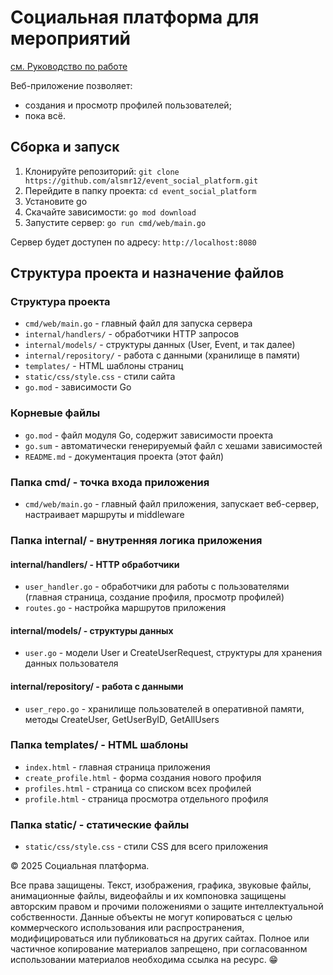 # Социальная платформа для мероприятий

[см. Руководство по работе](BRANCHING.md)

Веб-приложение позволяет:
 - создания и просмотр профилей пользователей;
 - пока всё.

## Сборка и запуск

1. Клонируйте репозиторий: `git clone https://github.com/alsmr12/event_social_platform.git`  
2. Перейдите в папку проекта: `cd event_social_platform`
3. Установите go
4. Скачайте зависимости: `go mod download`  
5. Запустите сервер: `go run cmd/web/main.go`

Сервер будет доступен по адресу: `http://localhost:8080`

## Структура проекта и назначение файлов

### Структура проекта

- `cmd/web/main.go` - главный файл для запуска сервера
- `internal/handlers/` - обработчики HTTP запросов
- `internal/models/` - структуры данных (User, Event, и так далее)
- `internal/repository/` - работа с данными (хранилище в памяти)
- `templates/` - HTML шаблоны страниц
- `static/css/style.css` - стили сайта
- `go.mod` - зависимости Go

### Корневые файлы
- `go.mod` - файл модуля Go, содержит зависимости проекта
- `go.sum` - автоматически генерируемый файл с хешами зависимостей
- `README.md` - документация проекта (этот файл)

### Папка cmd/ - точка входа приложения
- `cmd/web/main.go` - главный файл приложения, запускает веб-сервер, настраивает маршруты и middleware

### Папка internal/ - внутренняя логика приложения

#### internal/handlers/ - HTTP обработчики
- `user_handler.go` - обработчики для работы с пользователями (главная страница, создание профиля, просмотр профилей)
- `routes.go` - настройка маршрутов приложения

#### internal/models/ - структуры данных
- `user.go` - модели User и CreateUserRequest, структуры для хранения данных пользователя

#### internal/repository/ - работа с данными
- `user_repo.go` - хранилище пользователей в оперативной памяти, методы CreateUser, GetUserByID, GetAllUsers

### Папка templates/ - HTML шаблоны
- `index.html` - главная страница приложения
- `create_profile.html` - форма создания нового профиля
- `profiles.html` - страница со списком всех профилей
- `profile.html` - страница просмотра отдельного профиля

### Папка static/ - статические файлы
- `static/css/style.css` - стили CSS для всего приложения

© 2025 Социальная платформа.

Все права защищены.
Текст, изображения, графика, звуковые файлы, анимационные файлы, видеофайлы и их компоновка защищены авторским правом и прочими положениями о защите интеллектуальной собственности.
Данные объекты не могут копироваться с целью коммерческого использования или распространения, модифицироваться или публиковаться на других сайтах.
Полное или частичное копирование материалов запрещено, при согласованном использовании материалов необходима ссылка на ресурс.
😁